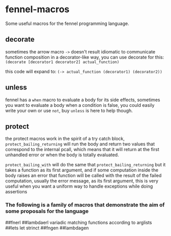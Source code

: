 # fennel-macros
Some useful macros for the fennel programming language.


## decorate
sometimes the arrow macro `->` doesn't result idiomatic to communicate
function composition in a decorator-like way, you can use decorate
for this:
`(decorate [decorator1 decorator2] actual_function)`

this code will expand to:
`(-> actual_function (decorator1) (decorator2))`


## unless
fennel has a `when` macro to evaluate a body for its side effects,
sometimes you want to evaluate a body when a condition is false, you could
easily write your own or use `not`, buy `unless` is here to help though.


## protect
the protect macros work in the spirit of a try catch block, `protect_bailing_returning`
will run the body and return two values that correspond to the internal pcall, which means
that it will return at the first unhandled error or when the body is totally evaluated.

`protect_bailing_with` will do the same that `protect_bailing_returning` but it takes
a function as its first argument, and if some computation inside the body raises an error
that function will be called with the result of the failed computation, usually the error message, as
its first argument, this is very useful when you want a uniform way to handle exceptions while doing assertions

### The following is a family of macros that demonstrate the aim of some proposals for the language

##fnerl
##lambdaerl variadic matching functions according to arglists
##lets let strinct
##fngen
##lambdagen




